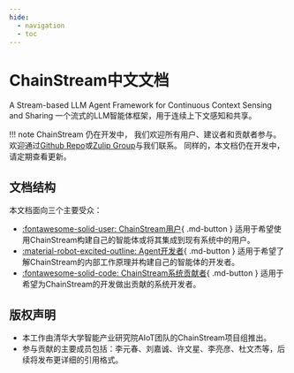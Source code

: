 ```yaml
---
hide:
  - navigation
  - toc
---
```


# ChainStream中文文档

A Stream-based LLM Agent Framework for Continuous Context Sensing and Sharing
一个流式的LLM智能体框架，用于连续上下文感知和共享。

!!! note
    ChainStream 仍在开发中， 我们欢迎所有用户、建议者和贡献者参与。 欢迎通过[Github Repo](https://github.com/MobileLLM/ChainStream)或[Zulip Group](https://mobilellm.zulipchat.com/#narrow/stream/419866-web-public/topic/ChainStream)与我们联系。
    同样的，本文档仍在开发中，请定期查看更新。

## 文档结构

本文档面向三个主要受众：

- [:fontawesome-solid-user: ChainStream用户](UserGuide/INSTALLATION/){ .md-button } 适用于希望使用ChainStream构建自己的智能体或将其集成到现有系统中的用户。
- [:material-robot-excited-outline: Agent开发者](AgentDevelopmentGuide/AGENT_DEVELOPMENT_OVERVIEW/){ .md-button } 适用于希望了解ChainStream的内部工作原理并构建自己的智能体的开发者。
- [:fontawesome-solid-code: ChainStream系统贡献者](ChainStreamDevelopmentGuide/CHAINSTREAM_SYS_DEVELOPMENT_OVERVIEW/){ .md-button } 适用于希望为ChainStream的开发做出贡献的系统开发者。

## 版权声明
- 本工作由清华大学智能产业研究院AIoT团队的ChainStream项目组推出。
- 参与贡献的主要成员包括：李元春、刘嘉诚、许文星、李亮彦、杜文杰等，后续将发布更详细的引用格式。